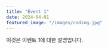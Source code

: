 ```yaml
---
title: "Event 1"
date: 2024-04-01
featured_image: "/images/coding.jpg"
---
```


이것은 이벤트 1에 대한 설명입니다.
